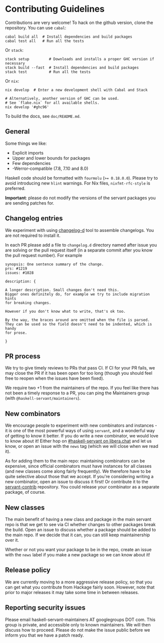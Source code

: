 # Contributing Guidelines

Contributions are very welcome! To hack on the github version, clone the repository. You can use `cabal`:

```shell
cabal build all  # Install dependencies and build packages
cabal test all   # Run all the tests
```

Or `stack`:

```shell
stack setup         # Downloads and installs a proper GHC version if necessary
stack build --fast  # Install dependencies and build packages
stack test          # Run all the tests
```

Or `nix`:

```shell
nix develop  # Enter a new development shell with Cabal and Stack

# Alternatively, another version of GHC can be used.
# See `flake.nix` for all available shells.
nix develop '#ghc96'
```

To build the docs, see `doc/README.md`.

## General

Some things we like:

- Explicit imports
- Upper and lower bounds for packages
- Few dependencies
- -Werror-compatible (7.8, 7.10 and 8.0)

Haskell code should be formatted with `fourmolu` (`>= 0.18.0.0`).
Please try to avoid introducing new `hlint` warnings.
For Nix files, `nixfmt-rfc-style` is preferred.

**Important**: please do not modify the versions of the servant packages you are sending patches for.

## Changelog entries

We experiment with using [changelog-d](https://codeberg.org/fgaz/changelog-d) tool to assemble changelogs.
You are not required to install it.

In each PR please add a file to `changelog.d` directory named after issue you are solving or the pull request itself (in a separate commit after you know the pull request number). For example

```cabal
synopsis: One sentence summary of the change.
prs: #1219
issues: #1028

description: {

A longer description. Small changes don't need this.
Bigger ones definitely do, for example we try to include migration hints
for breaking changes.

However if you don't know what to write, that's ok too.

By the way, the braces around are omitted when the file is parsed.
They can be used so the field doesn't need to be indented, which is handy
for prose.

}
```

## PR process

We try to give timely reviews to PRs that pass CI. If CI for your PR fails, we may close the PR if it has been open for too long (though you should feel free to reopen when the issues have been fixed).

We require two +1 from the maintainers of the repo. If you feel like there has not been a timely response to a PR, you can ping the Maintainers group (with `@haskell-servant/maintainers`).

## New combinators

We encourage people to experiment with new combinators and instances - it is one of the most powerful ways of using `servant`, and a wonderful way of getting to know it better. If you do write a new combinator, we would love to know about it! Either hop on [#haskell-servant on libera.chat](https://web.libera.chat/#haskell-servant) and let us know, or open an issue with the `news` tag (which we will close when we read it).

As for adding them to the main repo: maintaining combinators can be expensive, since official combinators must have instances for all classes (and new classes come along fairly frequently). We therefore have to be quite selective about those that we accept. If you're considering writing a new combinator, open an issue to discuss it first! Or contribute it to the [servant-contrib](https://github.com/haskell-servant/servant-contrib) repository.
You could release your combinator as a separate package, of course.

## New classes

The main benefit of having a new class and package in the main servant repo is that we get to see via CI whether changes to other packages break the build. Open an issue to discuss whether a package should be added to the main repo. If we decide that it can, you can still keep maintainership over it.

Whether or not you want your package to be in the repo, create an issue with the `news` label if you make a new package so we can know about it!

## Release policy

We are currently moving to a more aggressive release policy, so that you can get what you contribute from Hackage fairly soon. However, note that prior to major releases it may take some time in between releases.

## Reporting security issues

Please email haskell-servant-maintainers AT googlegroups DOT com. This group is private, and accessible only to known maintainers. We will then discuss how to proceed. Please do not make the issue public before we inform you that we have a patch ready.
